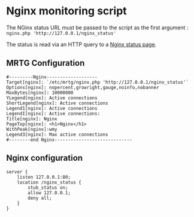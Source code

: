 # Nginx monitoring script

The NGinx status URL must be passed to the script as the first argument :
`nginx.php 'http://127.0.0.1/nginx_status'`

The status is read via an HTTP query to a [Nginx status page](http://nginx.org/en/docs/http/ngx_http_stub_status_module.html).

## MRTG Configuration
```
#---------Nginx-------------------
Target[nginx]: `/etc/mrtg/nginx.php 'http://127.0.0.1/nginx_status'`
Options[nginx]: nopercent,growright,gauge,noinfo,nobanner
MaxBytes[nginx]: 10000000
YLegend[nginx]: Active connections
ShortLegend[nginx]: Active connections
Legend1[nginx]: Active connections
LegendI[nginx]: Active connections:
Title[nginx]: Nginx
PageTop[nginx]: <h1>Nginx</h1>
WithPeak[nginx]:wmy
Legend3[nginx]: Max active connections
#--------end Nginx-----------------------------
```

## Nginx configuration

```
server {
	listen 127.0.0.1:80;
	location /nginx_status {
		stub_status on;
		allow 127.0.0.1;
		deny all;
	}
}
```